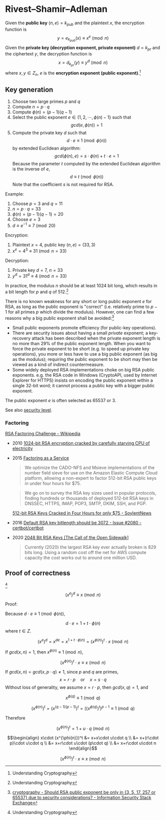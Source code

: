 # Rivest–Shamir–Adleman
Given the **public key** $(n,e)=k_{pub}$ and the plaintext $x$, the encryption function is
$$y=e_{k_{pub}}(x)\equiv x^e \pmod n$$
Given the **private key (decryption exponent, private exponent)** $d=k_{pr}$ and the ciphertext $y$, the decryption function is
$$x=d_{k_{pr}}(y)\equiv y^d \pmod n$$
where $x,y\in Z_n$, $e$ is the **encryption exponent (public exponent)**.[^understand]

## Key generation
1. Choose two large primes $p$ and $q$
2. Compute $n=p\cdot q$
3. Compute $\phi(n)=(p-1)(q-1)$
4. Select the public exponent $e\in \{1,2,\cdots,\phi(n)-1\}$ such that
   $$gcd(e,\phi(n))=1$$
5. Compute the private key $d$ such that
   $$d\cdot e \equiv 1 \pmod{\phi(n)}$$
   by extended Euclidean algorithm:
   $$gcd(\phi(n),e)=s\cdot \phi(n) + t\cdot e=1$$
   Because the parameter $t$ computed by the extended Euclidean algorithm is the inverse of $e$,
   $$d\equiv t \pmod{\phi(n)}$$
   Note that the coefficient $s$ is not required for RSA.

Example:
1. Choose $p=3$ and $q=11$
2. $n=p\cdot q=33$
3. $\phi(n)=(p-1)(q-1)=20$
4. Choose $e=3$
5. $d\equiv e^{-1}\equiv 7 \pmod{20}$

Encryption:
1. Plaintext $x=4$, public key $(n,e)=(33,3)$
2. $x^e=4^3\equiv 31 \pmod{n=33}$

Decryption:
1. Private key $d=7$, $n=33$
2. $y^d=31^d\equiv 4 \pmod{n=33}$

In practice, the modulus $n$ should be at least 1024 bit long, which results in a bit length for $p$ and $q$ of 512.[^understand]

There is no known weakness for any short or long public exponent $e$ for RSA, as long as the public exponent is "correct" (i.e. relatively prime to $p-1$ for all primes _p_ which divide the modulus). However, one can find a few reasons why a big public exponent shall be avoided:[^e-length]
- Small public exponents promote efficiency (for public-key operations).
- There are security issues about having a small _private_ exponent; a key-recovery attack has been described when the private exponent length is no more than 29% of the public exponent length. When you want to force the private exponent to be short (e.g. to speed up private key operations), you more or less have to use a big public exponent (as big as the modulus); requiring the public exponent to be short may then be viewed as a kind of indirect countermeasure.
- Some widely deployed RSA implementations choke on big RSA public exponents. e.g. the RSA code in Windows (CryptoAPI, used by Internet Explorer for HTTPS) insists on encoding the public exponent within a single 32-bit word; it cannot process a public key with a bigger public exponent.

The public exponent $e$ is often selected as 65537 or 3.

See also [security level](../../Security%20Level.md).

### Factoring
[RSA Factoring Challenge - Wikipedia](https://en.wikipedia.org/wiki/RSA_Factoring_Challenge)

- 2010 [1024-bit RSA encryption cracked by carefully starving CPU of electricity](https://www.engadget.com/2010-03-09-1024-bit-rsa-encryption-cracked-by-carefully-starving-cpu-of-ele.html)

- 2015 [Factoring as a Service](https://eprint.iacr.org/2015/1000.pdf)
  
  > We optimize the CADO-NFS and Msieve implementations of the
number field sieve for use on the Amazon Elastic Compute Cloud platform,
allowing a non-expert to factor 512-bit RSA public keys in under four
hours for $75.
  
  > We go on to survey the RSA key sizes used in popular
protocols, finding hundreds or thousands of deployed 512-bit RSA keys
in DNSSEC, HTTPS, IMAP, POP3, SMTP, DKIM, SSH, and PGP.

  [512-bit RSA Keys Cracked in Four Hours for only $75 - SoylentNews](https://soylentnews.org/article.pl?sid=15/10/21/0029236)

- 2016 [Default RSA key bitlength should be 3072 - Issue #2080 - certbot/certbot](https://github.com/certbot/certbot/issues/2080)

- 2020 [2048 Bit RSA Keys \[The Call of the Open Sidewalk\]](https://articles.59.ca/doku.php?id=pgpfan:2048)

  > Currently (2020) the largest RSA key ever actually broken is 829 bits long. Using a random cost off the net for AWS compute capacity the cost works out to around one million USD.

## Proof of correctness
[^understand]

$${(x^e)}^d\equiv x \pmod n$$

Proof:

Because $d\cdot e\equiv 1\pmod {\phi(n)}$,

$$d\cdot e = 1+t\cdot \phi(n)$$
where $t\in Z$.

$$(x^e)^d=x^{de}=x^{1+t\cdot \phi(n)}=(x^{\phi(n)})^t \cdot x \pmod n$$

If $gcd(x,n)=1$, then $x^{\phi(n)}\equiv 1 \pmod n$,

$$(x^{\phi(n)})^t \cdot x \equiv x \pmod n$$

If $gcd(x,n)=gcd(x,p\cdot q)\ne 1$, since $p$ and $q$ are primes,
$$x=r\cdot p \quad\text{or}\quad x=s\cdot q$$
Without loss of generality, we assume $x=r\cdot p$, then $gcd(x,q)=1$, and

$$x^{\phi(q)}\equiv 1 \pmod q$$

$$(x^{\phi(n)})^t = {(x^{(q-1)(p-1)})}^t = {({(x^{\phi(q)})}^t)}^{p-1} \equiv 1 \pmod q$$

Therefore

$$(x^{\phi(n)})^t = 1+u\cdot q \pmod n$$

$$\begin{align}
x\cdot (x^{\phi(n)})^t
&= x+x\cdot u\cdot q \\
&= x+(r\cdot p)\cdot u\cdot q \\
&= x+r\cdot u\cdot (p\cdot q) \\
&= x+r\cdot u\cdot n
\end{align}$$

$$(x^{\phi(n)})^t \cdot x \equiv x \pmod n$$


[^understand]: Understanding Cryptography
[^e-length]: [cryptography - Should RSA public exponent be only in {3, 5, 17, 257 or 65537} due to security considerations? - Information Security Stack Exchange](https://security.stackexchange.com/questions/2335/should-rsa-public-exponent-be-only-in-3-5-17-257-or-65537-due-to-security-c)